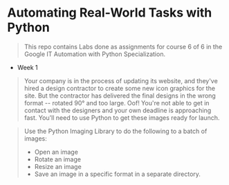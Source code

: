 # Automating Real-World Tasks with Python

> This repo contains Labs done as assignments for course 6 of 6 in the Google IT Automation with Python Specialization.

- Week 1
> Your company is in the process of updating its website, and they've hired a design contractor to create some new icon graphics for the site. But the contractor has delivered the final designs in the wrong format -- rotated 90° and too large. Oof! You're not able to get in contact with the designers and your own deadline is approaching fast. You'll need to use Python to get these images ready for launch.

> Use the Python Imaging Library to do the following to a batch of images:
> - Open an image
> - Rotate an image
> - Resize an image
> - Save an image in a specific format in a separate directory.
